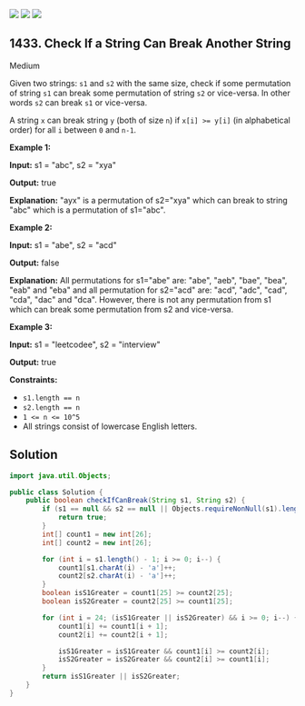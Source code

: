 [![](https://img.shields.io/github/stars/javadev/LeetCode-in-Java?label=Stars&style=flat-square)](https://github.com/javadev/LeetCode-in-Java)
[![](https://img.shields.io/github/forks/javadev/LeetCode-in-Java?label=Fork%20me%20on%20GitHub%20&style=flat-square)](https://github.com/javadev/LeetCode-in-Java/fork)
[![](https://img.shields.io/badge/-LeetCode%20in%20Kotlin-blue?style=flat-square)](https://github.com/javadev/LeetCode-in-Kotlin)

## 1433\. Check If a String Can Break Another String

Medium

Given two strings: `s1` and `s2` with the same size, check if some permutation of string `s1` can break some permutation of string `s2` or vice-versa. In other words `s2` can break `s1` or vice-versa.

A string `x` can break string `y` (both of size `n`) if `x[i] >= y[i]` (in alphabetical order) for all `i` between `0` and `n-1`.

**Example 1:**

**Input:** s1 = "abc", s2 = "xya"

**Output:** true

**Explanation:** "ayx" is a permutation of s2="xya" which can break to string "abc" which is a permutation of s1="abc".

**Example 2:**

**Input:** s1 = "abe", s2 = "acd"

**Output:** false

**Explanation:** All permutations for s1="abe" are: "abe", "aeb", "bae", "bea", "eab" and "eba" and all permutation for s2="acd" are: "acd", "adc", "cad", "cda", "dac" and "dca". However, there is not any permutation from s1 which can break some permutation from s2 and vice-versa.

**Example 3:**

**Input:** s1 = "leetcodee", s2 = "interview"

**Output:** true

**Constraints:**

*   `s1.length == n`
*   `s2.length == n`
*   `1 <= n <= 10^5`
*   All strings consist of lowercase English letters.

## Solution

```java
import java.util.Objects;

public class Solution {
    public boolean checkIfCanBreak(String s1, String s2) {
        if (s1 == null && s2 == null || Objects.requireNonNull(s1).length() == 1) {
            return true;
        }
        int[] count1 = new int[26];
        int[] count2 = new int[26];

        for (int i = s1.length() - 1; i >= 0; i--) {
            count1[s1.charAt(i) - 'a']++;
            count2[s2.charAt(i) - 'a']++;
        }
        boolean isS1Greater = count1[25] >= count2[25];
        boolean isS2Greater = count2[25] >= count1[25];

        for (int i = 24; (isS1Greater || isS2Greater) && i >= 0; i--) {
            count1[i] += count1[i + 1];
            count2[i] += count2[i + 1];

            isS1Greater = isS1Greater && count1[i] >= count2[i];
            isS2Greater = isS2Greater && count2[i] >= count1[i];
        }
        return isS1Greater || isS2Greater;
    }
}
```